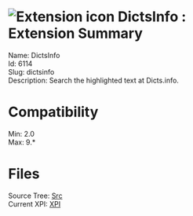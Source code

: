 # ![Extension icon](https://addons.thunderbird.net/user-media/addon_icons/6/6114-64.png?modified=1300001551) DictsInfo : Extension Summary

Name: DictsInfo  
Id: 6114  
Slug: dictsinfo  
Description: Search the highlighted text at Dicts.info.
  

# Compatibility
Min: 2.0  
Max: 9.*  

# Files

Source Tree: [Src](C:/Dev/Thunderbird/ThunderKdB/xall/xOther/6114-dictsinfo/src)  
Current XPI: [XPI](C:/Dev/Thunderbird/ThunderKdB/xall/xOther/6114-dictsinfo/xpi)  



